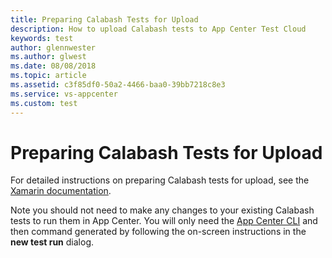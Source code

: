 ```yaml
---
title: Preparing Calabash Tests for Upload
description: How to upload Calabash tests to App Center Test Cloud
keywords: test 
author: glennwester
ms.author: glwest
ms.date: 08/08/2018
ms.topic: article
ms.assetid: c3f85df0-50a2-4466-baa0-39bb7218c8e3
ms.service: vs-appcenter
ms.custom: test
---
```


# Preparing Calabash Tests for Upload

For detailed instructions on preparing Calabash tests for upload, see the
[Xamarin documentation](https://developer.xamarin.com/guides/testcloud/calabash/).

Note you should not need to make any changes to your existing Calabash tests to run them in App Center.
You will only need the [App Center CLI](~/cli/index.md) and then command generated by
following the on-screen instructions in the **new test run** dialog.
